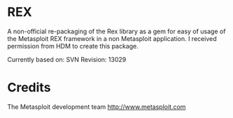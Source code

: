 # REX

A non-official re-packaging of the Rex library as a gem for easy of usage of the Metasploit REX framework in a non Metasploit application. I received permission from HDM to create this package.

Currently based on:
SVN Revision: 13029

# Credits
The Metasploit development team <http://www.metasploit.com>
